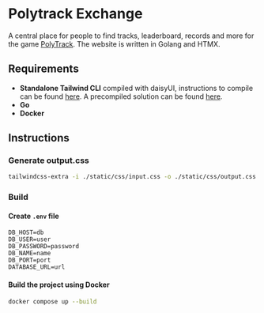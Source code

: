 # Polytrack Exchange

A central place for people to find tracks, leaderboard, records and more for the game [PolyTrack](https://www.kodub.com/apps/polytrack). The website is written in Golang and HTMX.

## Requirements

- **Standalone Tailwind CLI** compiled with daisyUI, instructions to compile can be found [here](https://github.com/tailwindlabs/tailwindcss/discussions/12294#discussioncomment-8268378). A precompiled solution can be found [here](https://github.com/dobicinaitis/tailwind-cli-extra).
- **Go**
- **Docker**

## Instructions

### Generate output.css

```sh
tailwindcss-extra -i ./static/css/input.css -o ./static/css/output.css --watch
```

### Build

#### Create `.env` file

```
DB_HOST=db
DB_USER=user
DB_PASSWORD=password
DB_NAME=name
DB_PORT=port
DATABASE_URL=url
```

#### Build the project using Docker

```sh
docker compose up --build
```
